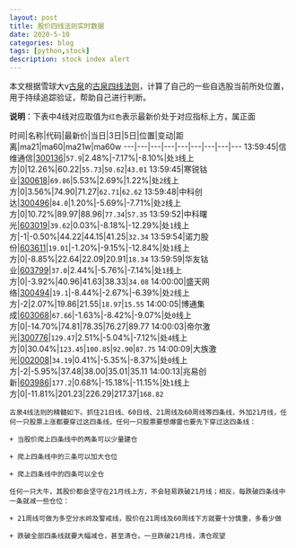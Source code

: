```yaml
---
layout: post
title: 股价四线法则实时数据
date: 2020-5-10
categories: blog
tags: [python,stock]
description: stock index alert
---
```



本文根据雪球大v[古泉](https://xueqiu.com/u/7148646888)的[古泉四线法则](https://xueqiu.com/7148646888/130498192)，计算了自己的一些自选股当前所处位置，用于持续追踪验证，帮助自己进行判断。

**说明**：下表中4线对应取值为`红色`表示最新价处于对应指标上方，属正面

时间|名称|代码|最新价|当日|3日|5日|位置|变动|距离|ma21|ma60|ma21w|ma60w
---|---|---|---|---|---|---|---|---
13:59:45|信维通信|[300136](https://xueqiu.com/S/SZ300136)|`57.9`|2.48%|-7.17%|-8.10%|处`3`线上方|0|12.26%|60.22|`55.73`|`50.62`|`43.01`
13:59:45|寒锐钴业|[300618](https://xueqiu.com/S/SZ300618)|`69.86`|5.53%|2.69%|1.22%|处`2`线上方|0|3.56%|74.90|71.27|`62.71`|`62.62`
13:59:48|中科创达|[300496](https://xueqiu.com/S/SZ300496)|`84.0`|1.20%|-5.69%|-7.71%|处`2`线上方|0|10.72%|89.97|88.96|`77.34`|`57.35`
13:59:52|中科曙光|[603019](https://xueqiu.com/S/SH603019)|`39.62`|0.03%|-8.18%|-12.29%|处`1`线上方|-1|-0.50%|44.22|44.15|41.25|`32.34`
13:59:54|诺力股份|[603611](https://xueqiu.com/S/SH603611)|`19.01`|-1.20%|-9.15%|-12.84%|处`1`线上方|0|-8.85%|22.64|22.09|20.91|`18.34`
13:59:59|华友钴业|[603799](https://xueqiu.com/S/SH603799)|`37.0`|2.44%|-5.76%|-7.14%|处`1`线上方|0|-3.92%|40.96|41.63|38.33|`34.08`
14:00:00|盛天网络|[300494](https://xueqiu.com/S/SZ300494)|`19.1`|-8.44%|-2.67%|-6.39%|处`2`线上方|-2|2.07%|19.86|21.55|`18.97`|`15.55`
14:00:05|博通集成|[603068](https://xueqiu.com/S/SH603068)|`67.66`|-1.63%|-8.42%|-9.07%|处`0`线上方|0|-14.70%|74.81|78.35|76.27|89.77
14:00:03|帝尔激光|[300776](https://xueqiu.com/S/SZ300776)|`129.47`|2.51%|-5.04%|-7.12%|处`4`线上方|0|30.04%|`123.45`|`100.85`|`92.90`|`87.75`
14:00:09|大族激光|[002008](https://xueqiu.com/S/SZ002008)|`34.19`|0.41%|-5.35%|-8.37%|处`0`线上方|-2|-5.95%|37.48|38.00|35.01|35.11
14:00:13|兆易创新|[603986](https://xueqiu.com/S/SH603986)|`177.2`|0.68%|-15.18%|-11.15%|处`1`线上方|0|-11.81%|201.23|226.29|217.37|`168.82`

```
古泉4线法则的精髓如下。抓住21日线、60日线、21周线及60周线等四条线，外加21月线，任何一只股票上涨都要穿过这四条线，任何一只股票要想爆雷也要先下穿过这四条线：

+ 当股价爬上四条线中的两条可以少量建仓

+ 爬上四条线中的三条可以加大仓位

+ 爬上四条线中的四条可以全仓

任何一只大牛，其股价都会坚守在21月线上方，不会轻易跌破21月线；相反，每跌破四条线中一条就减一些仓位：

+ 21周线可做为多空分水岭及警戒线，股价在21周线及60周线下方就要十分慎重，多看少做

+ 跌破全部四条线就要大幅减仓，甚至清仓，一旦跌破21月线，清仓观望
```